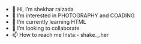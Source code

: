 - 👋 Hi, I’m shekhar raizada
- 👀 I’m interested in PHOTOGRAPHY and COADING
- 🌱 I’m currently learning HTML
- 💞️ I’m looking to collaborate 
- 📫 How to reach me Insta:- shake._.her

<!---
Raizada143/Raizada143 is a ✨ special ✨ repository because its `README.md` (this file) appears on your GitHub profile.
You can click the Preview link to take a look at your changes.
--->
